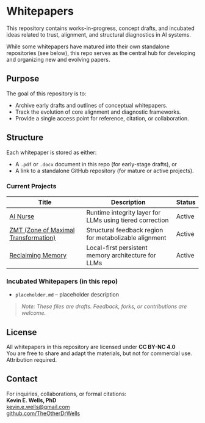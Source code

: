 # Whitepapers

This repository contains works-in-progress, concept drafts, and incubated ideas related to trust, alignment, and structural diagnostics in AI systems.

While some whitepapers have matured into their own standalone repositories (see below), this repo serves as the central hub for developing and organizing new and evolving papers.

## Purpose

The goal of this repository is to:

- Archive early drafts and outlines of conceptual whitepapers.
- Track the evolution of core alignment and diagnostic frameworks.
- Provide a single access point for reference, citation, or collaboration.

## Structure

Each whitepaper is stored as either:

- A `.pdf` or `.docx` document in this repo (for early-stage drafts), or
- A link to a standalone GitHub repository (for mature or active projects).

### Current Projects

| Title | Description | Status |
|-------|-------------|--------|
| [AI Nurse](https://github.com/TheOtherDrWells/AI_Nurse) | Runtime integrity layer for LLMs using tiered correction | Active |
| [ZMT (Zone of Maximal Transformation)](https://github.com/TheOtherDrWells/ZMT) | Structural feedback region for metabolizable alignment | Active |
| [Reclaiming Memory](https://github.com/TheOtherDrWells/Reclaiming-Memory) | Local-first persistent memory architecture for LLMs | Active |

### Incubated Whitepapers (in this repo)

- `placeholder.md` – placeholder description


> *Note: These files are drafts. Feedback, forks, or contributions are welcome.*

## License

All whitepapers in this repository are licensed under **CC BY-NC 4.0**  
You are free to share and adapt the materials, but not for commercial use. Attribution required.

## Contact

For inquiries, collaborations, or formal citations:  
**Kevin E. Wells, PhD**  
[kevin.e.wells@gmail.com](mailto:kevin.e.wells@gmail.com)  
[github.com/TheOtherDrWells](https://github.com/TheOtherDrWells)

